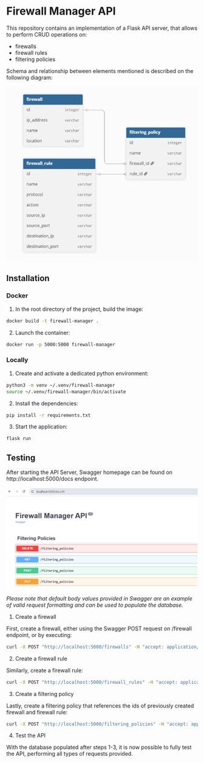 # Firewall Manager API

This repository contains an implementation of a Flask API server, 
that allows to perform CRUD operations on: 

- firewalls
- firewall rules
- filtering policies

Schema and relationship between elements mentioned is described on the following diagram:

![Architecture Diagram](public/diagram.png)

## Installation

### Docker

1. In the root directory of the project, build the image:

```bash
docker build -t firewall-manager .
```

2. Launch the container:

```bash
docker run -p 5000:5000 firewall-manager
```

### Locally

1. Create and activate a dedicated python environment:

```bash
python3 -m venv ~/.venv/firewall-manager
source ~/.venv/firewall-manager/bin/activate
```

2. Install the dependencies:
    
```bash
pip install -r requirements.txt
```

3. Start the application:

```bash
flask run
```

## Testing

After starting the API Server, Swagger homepage can be found on http://localhost:5000/docs endpoint.

![Swagger](public/swagger.png)

_Please note that default body values provided in Swagger are an example of valid request formatting
and can be used to populate the database._

1. Create a firewall

First, create a firewall, either using the Swagger POST request on /firewall endpoint, or by executing:

```bash
curl -X POST "http://localhost:5000/firewalls" -H "accept: application/json" -H "Content-Type: application/json" -d "{ \"ip_address\": \"192.168.1.1\", \"location\": \"Office-1\", \"name\": \"test-firewall\"}"
```

2. Create a firewall rule

Similarly, create a firewall rule:

```bash
curl -X POST "http://localhost:5000/firewall_rules" -H "accept: application/json" -H "Content-Type: application/json" -d "{ \"action\": \"Allow\", \"destination_ip\": \"192.168.1.3\", \"destination_port\": \"3000\", \"name\": \"test-firewall\", \"protocol\": \"tcp\", \"source_ip\": \"192.168.1.2\", \"source_port\": \"5000\"}"
```

3. Create a filtering policy

Lastly, create a filtering policy that references the ids of previously created firewall and firewall rule:

```bash
curl -X POST "http://localhost:5000/filtering_policies" -H "accept: application/json" -H "Content-Type: application/json" -d "{ \"firewall_id\": \"1\", \"name\": \"test-policy\", \"rule_id\": \"1\"}"```
```

4. Test the API

With the database populated after steps 1-3, it is now possible to fully test the API, performing 
all types of requests provided.